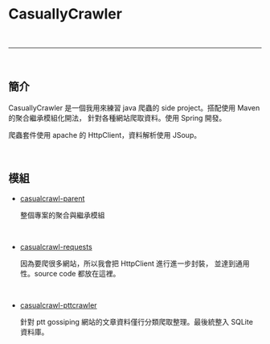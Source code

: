 # CasuallyCrawler

<br>

--------------------------------------------------

<br>

## 簡介

CasuallyCrawler 是一個我用來練習 java 爬蟲的 side project。搭配使用 Maven 的聚合繼承模組化開法，
針對各種網站爬取資料。使用 Spring 開發。

爬蟲套件使用 apache 的 HttpClient，資料解析使用 JSoup。

<br>

## 模組

*   [casualcrawl-parent](./casualcrawlerparent) 

    整個專案的聚合與繼承模組
    
<br>

*   [casualcrawl-requests](./casualcrawlerparent/casualcrawler-requests) 

    因為要爬很多網站，所以我會把 HttpClient 進行進一步封裝，
    並達到通用性。source code 都放在這裡。
    
<br>

*   [casualcrawl-pttcrawler](./casualcrawlerparent/casualcrawler-pttcrawler) 

    針對 ptt gossiping 網站的文章資料僅行分類爬取整理。最後統整入 SQLite 資料庫。